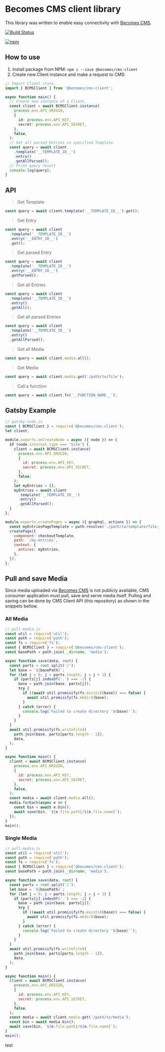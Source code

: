 # Becomes CMS client library

This library was written to enable easy connectivity with [Becomes CMS](https://github.com/becomesco/cms).

[![Build Status](https://travis-ci.org/becomesco/cms-client.svg?branch=dev)](https://travis-ci.org/becomesco/cms-client)

[![npm](https://nodei.co/npm/@becomes/cms-client.png)](https://www.npmjs.com/package/@becomes/cms-client)

## How to use

1. Install package from NPM: `npm i --save @becomes/cms-client`
2. Create new Client instance and make a request to CMS:

```ts
// Import Client class.
import { BCMSClient } from '@becomes/cms-client';

async function main() {
  // Create new instance of a Client.
  const client = await BCMSClient.instance(
    process.env.API_ORIGIN,
    {
      id: process.env.API_KEY,
      secret: process.env.API_SECRET,
    },
    false,
  );
  // Get all parsed Entries in specified Template.
  const query = await client
    .template('__TEMPLATE_ID__')
    .entry()
    .getAllParsed();
  // Print query result
  console.log(query);
}
```

## API

> Get Template

```ts
const query = await client.template('__TEMPLATE_ID__').get();
```

> Get Entry

```ts
const query = await client
  .template('__TEMPLATE_ID__')
  .entry('__ENTRY_ID__')
  .get();
```

> Get parsed Entry

```ts
const query = await client
  .template('__TEMPLATE_ID__')
  .entry('__ENTRY_ID__')
  .getParsed();
```

> Get all Entries

```ts
const query = await client
  .template('__TEMPLATE_ID__')
  .entry()
  .getAll();
```

> Get all parsed Entries

```ts
const query = await client
  .template('__TEMPLATE_ID__')
  .entry()
  .getAllParsed();
```

> Get all Media

```ts
const query = await client.media.all();
```

> Get Media

```ts
const query = await client.media.get('/path/to/file');
```

> Call a function

```ts
const query = await client.fn('__FUNCTION_NAME__');
```

## Gatsby Example

```js
// gatsby-node.js
const { BCMSClient } = require('@becomes/cms-client');
let client;

module.exports.onCreateNode = async ({ node }) => {
  if (node.internal.type === 'Site') {
    client = await BCMSClient.instance(
      process.env.API_ORIGIN,
      {
        id: process.env.API_KEY,
        secret: process.env.API_SECRET,
      },
      false,
    );
    let myEntries = [];
    myEntries = await client
      .template('__TEMPLATE_ID__')
      .entry()
      .getAllParsed();
  }
};

module.exports.createPages = async ({ graphql, actions }) => {
  const myEntriesPageTemplate = path.resolve('./path/to/template/file.js');
  createPage({
    component: checkoutTemplate,
    path: `/my-entries`,
    context: {
      entires: myEntries,
    },
  });
};
```

## Pull and save Media

Since media uploaded via [Becomes CMS]() is not publicly available, CMS consumer application must pull, save and serve media itself. Pulling and saving can be done by CMS Client API (this repository) as shown in the snippets bellow.

### All Media

```js
// pull-media.js
const util = require('util');
const path = require('path');
const fs = require('fs');
const { BCMSClient } = require('@becomes/cms-client');
const basePath = path.join(__dirname, 'media');

async function save(data, root) {
  const parts = root.split('/');
  let base = `${basePath}`;
  for (let j = 0; j < parts.length; j = j + 1) {
    if (parts[j].indexOf('.') === -1) {
      base = path.join(base, parts[j]);
      try {
        if ((await util.promisify(fs.exists)(base)) === false) {
          await util.promisify(fs.mkdir)(base);
        }
      } catch (error) {
        console.log(`Failed to create directory '${base}'`);
      }
    }
  }
  await util.promisify(fs.writeFile)(
    path.join(base, parts[parts.length - 1]),
    data,
  );
}

async function main() {
  client = await BCMSClient.instance(
    process.env.API_ORIGIN,
    {
      id: process.env.API_KEY,
      secret: process.env.API_SECRET,
    },
    false,
  );
  const media = await client.media.all();
  media.forEach(async e => {
    const bin = await e.bin();
    await save(bin, `${e.file.path}/${e.file.name}`);
  });
}
main();
```

### Single Media

```js
// pull-media.js
const util = require('util');
const path = require('path');
const fs = require('fs');
const { BCMSClient } = require('@becomes/cms-client');
const basePath = path.join(__dirname, 'media');

async function save(data, root) {
  const parts = root.split('/');
  let base = `${basePath}`;
  for (let j = 0; j < parts.length; j = j + 1) {
    if (parts[j].indexOf('.') === -1) {
      base = path.join(base, parts[j]);
      try {
        if ((await util.promisify(fs.exists)(base)) === false) {
          await util.promisify(fs.mkdir)(base);
        }
      } catch (error) {
        console.log(`Failed to create directory '${base}'`);
      }
    }
  }
  await util.promisify(fs.writeFile)(
    path.join(base, parts[parts.length - 1]),
    data,
  );
}

async function main() {
  client = await BCMSClient.instance(
    process.env.API_ORIGIN,
    {
      id: process.env.API_KEY,
      secret: process.env.API_SECRET,
    },
    false,
  );
  const media = await client.media.get('/path/to/media');
  const bin = await media.bin();
  await save(bin, `${e.file.path}/${e.file.name}`);
}
main();
```

test